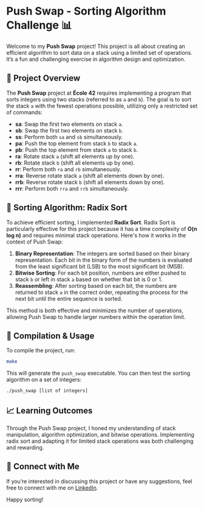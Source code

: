 # Push Swap - Sorting Algorithm Challenge 📊

Welcome to my **Push Swap** project! This project is all about creating an efficient algorithm to sort data on a stack using a limited set of operations. It’s a fun and challenging exercise in algorithm design and optimization.

## 📖 Project Overview
The **Push Swap** project at **École 42** requires implementing a program that sorts integers using two stacks (referred to as `a` and `b`). The goal is to sort the stack `a` with the fewest operations possible, utilizing only a restricted set of commands:

- **sa**: Swap the first two elements on stack `a`.
- **sb**: Swap the first two elements on stack `b`.
- **ss**: Perform both `sa` and `sb` simultaneously.
- **pa**: Push the top element from stack `b` to stack `a`.
- **pb**: Push the top element from stack `a` to stack `b`.
- **ra**: Rotate stack `a` (shift all elements up by one).
- **rb**: Rotate stack `b` (shift all elements up by one).
- **rr**: Perform both `ra` and `rb` simultaneously.
- **rra**: Reverse rotate stack `a` (shift all elements down by one).
- **rrb**: Reverse rotate stack `b` (shift all elements down by one).
- **rrr**: Perform both `rra` and `rrb` simultaneously.

## 🔄 Sorting Algorithm: Radix Sort
To achieve efficient sorting, I implemented **Radix Sort**. Radix Sort is particularly effective for this project because it has a time complexity of **O(n log n)** and requires minimal stack operations. Here's how it works in the context of Push Swap:

1. **Binary Representation**: The integers are sorted based on their binary representation. Each bit in the binary form of the numbers is evaluated from the least significant bit (LSB) to the most significant bit (MSB).
2. **Bitwise Sorting**: For each bit position, numbers are either pushed to stack `b` or left in stack `a` based on whether that bit is 0 or 1.
3. **Reassembling**: After sorting based on each bit, the numbers are returned to stack `a` in the correct order, repeating the process for the next bit until the entire sequence is sorted.

This method is both effective and minimizes the number of operations, allowing Push Swap to handle larger numbers within the operation limit.

## 📝 Compilation & Usage
To compile the project, run:
```bash
make
```
This will generate the `push_swap` executable. You can then test the sorting algorithm on a set of integers:
```bash
./push_swap [list of integers]
```

## 📈 Learning Outcomes
Through the Push Swap project, I honed my understanding of stack manipulation, algorithm optimization, and bitwise operations. Implementing radix sort and adapting it for limited stack operations was both challenging and rewarding.

## 🔗 Connect with Me
If you’re interested in discussing this project or have any suggestions, feel free to connect with me on [LinkedIn](https://www.linkedin.com/in/sonam-crumiere/).

Happy sorting!
